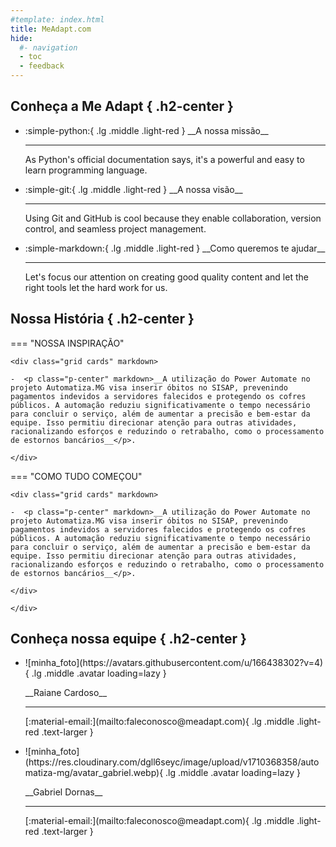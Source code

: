 ```yaml
---
#template: index.html
title: MeAdapt.com
hide:
  #- navigation
  - toc
  - feedback
---
```

<!-- <style>
  .md-typeset h1,
  .md-content__button,
  .md-source-file {
    display: none;
  }
</style> -->

## Conheça a Me Adapt { .h2-center }

<div class="grid cards card-border-radius" markdown>

- <p class="text-larger" markdown>:simple-python:{ .lg .middle .light-red } __A nossa missão__</p>

    ---

    As Python's official documentation says, it's a powerful and easy to learn programming language.

    <!-- [:octicons-arrow-right-24: Python official documentation](https://docs.python.org/3/tutorial/index.html) -->

- <p class="text-larger" markdown>:simple-git:{ .lg .middle .light-red } __A nossa visão__</p>

    ---

    Using Git and GitHub is cool because they enable collaboration, version control, and seamless project management.

    <!-- [:octicons-arrow-right-24: Visit my account](https://github.com/gabrielbdornas) -->


- <p class="text-larger" markdown>:simple-markdown:{ .lg .middle .light-red } __Como queremos te ajudar__</p>

    ---

    Let's focus our attention on creating good quality content and let the right tools let the hard work for us.

    <!-- [:octicons-arrow-right-24: Read more about this philosophy](https://www.writethedocs.org/guide/docs-as-code/) -->
<!-- 

- <p class="text-larger" markdown>:fontawesome-brands-linux:{ .lg .middle .light-red } __Work with Linux__</p>

    ---

    Linux ecosystem grants the freedom of open source, the opportunity for innovation, and the excitement of continuous learning.

    [:octicons-arrow-right-24: Get to know Pop!_Os](https://pop.system76.com/)

- <p class="text-larger" markdown>:simple-opensourcehardware:{ .lg .middle .light-red } __Open source contributions__</p>

    ---

    Open source fosters collaborative innovation, and has the potential to enhance public administration efficiency.

    [:octicons-arrow-right-24: Read more about it](https://en.wikipedia.org/wiki/Open_source)

- <p class="text-larger" markdown>:simple-powerautomate:{ .lg .middle .light-red } __Use Power Automate__</p>

    ---

    Power Automate empowers non-programmers to automate tasks, boost productivity, and innovate effortlessly.

    [:octicons-arrow-right-24: Get to know the Automatiza.MG project](https://www.planejamento.mg.gov.br/automatizamg) -->

</div>

<!-- ## O Projeto em Números { .h2-center }

<div class="grid cards blue-banner" markdown>

- :material-robot-angry-outline:

    <p class="p-black" style="border-top: 5px solid #6f4398" markdown>25</p>

    robôs

    criados

- :fontawesome-solid-money-bill-1-wave:

    <p class="p-black" style="border-top: 5px solid #6f4398" markdown>R$ 1,3</p>

    milhões

    arrecadados

- :material-clock-time-five-outline:

    <p class="p-black" style="border-top: 5px solid #6f4398" markdown>307</p>

    horas

    economizadas

- :material-book:

    <p class="p-black" style="border-top: 5px solid #6f4398" markdown>298</p>

    servidores

    capacitados

- :material-earbuds-outline:

    <p class="p-black" style="border-top: 5px solid #6f4398" markdown>22</p>

    cursos

    oferecidos

- :fontawesome-solid-people-arrows:

    <p class="p-black" style="border-top: 5px solid #6f4398" markdown>3,7</p>

    servidores

    reposicionados

</div>

Clique [aqui](blog/posts/20231229_metricas/index.md) para mais detalhes sobre esses números -->


## Nossa História { .h2-center }

=== "NOSSA INSPIRAÇÃO"

    <div class="grid cards" markdown>

    -  <p class="p-center" markdown>__A utilização do Power Automate no projeto Automatiza.MG visa inserir óbitos no SISAP, prevenindo pagamentos indevidos a servidores falecidos e protegendo os cofres públicos. A automação reduziu significativamente o tempo necessário para concluir o serviço, além de aumentar a precisão e bem-estar da equipe. Isso permitiu direcionar atenção para outras atividades, racionalizando esforços e reduzindo o retrabalho, como o processamento de estornos bancários__</p>.

    </div>

=== "COMO TUDO COMEÇOU"

    <div class="grid cards" markdown>

    -  <p class="p-center" markdown>__A utilização do Power Automate no projeto Automatiza.MG visa inserir óbitos no SISAP, prevenindo pagamentos indevidos a servidores falecidos e protegendo os cofres públicos. A automação reduziu significativamente o tempo necessário para concluir o serviço, além de aumentar a precisão e bem-estar da equipe. Isso permitiu direcionar atenção para outras atividades, racionalizando esforços e reduzindo o retrabalho, como o processamento de estornos bancários__</p>.

    </div>

    </div>

## Conheça nossa equipe { .h2-center }

<div class="grid cards" markdown>

- <p class="p-center" markdown>![minha_foto](https://avatars.githubusercontent.com/u/166438302?v=4){ .lg .middle .avatar loading=lazy }</p>


    <p class="p-center" markdown>__Raiane Cardoso__</p>

    ---

    <p class="p-center" markdown>
      [:material-email:](mailto:faleconosco@meadapt.com){ .lg .middle .light-red .text-larger }
    </p>

- <p class="p-center" markdown>![minha_foto](https://res.cloudinary.com/dgll6seyc/image/upload/v1710368358/automatiza-mg/avatar_gabriel.webp){ .lg .middle .avatar loading=lazy }</p>


    <p class="p-center" markdown>__Gabriel Dornas__</p>

    ---

    <p class="p-center" markdown>
      [:material-email:](mailto:faleconosco@meadapt.com){ .lg .middle .light-red .text-larger }
    </p>

</div>



